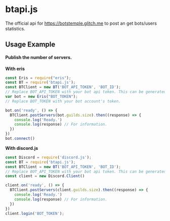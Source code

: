 # btapi.js
The official api for https://botstemple.glitch.me to post an get bots/users statistics.

## Usage Example

#### Publish the number of servers.

**With eris**
```js
const Eris = require("eris");
const BT = require('btapi.js');
const BTClient = new BT('BOT_API_TOKEN', 'BOT_ID');
// Replace BOT_API_TOKEN with your bot api token. This can be generated in the web.
var bot = new Eris("BOT_TOKEN");
// Replace BOT_TOKEN with your bot account's token.

bot.on('ready', () => {
  BTClient.postServers(bot.guilds.size).then((response) => {
    console.log('Ready.')
    console.log(response) // For information.
  })
})
bot.connect()
```

**With discord.js**
```js
const Discord = require('discord.js');
const BT = require('btapi.js');
const BTClient = new BT('BOT_API_TOKEN', 'BOT_ID');
// Replace BOT_API_TOKEN with your bot api token. This can be generated in the web.
const client = new Discord.Client()

client.on('ready', () => {
  BTClient.postServers(client.guilds.size).then((response) => {
    console.log('Ready.')
    console.log(response) // For information.
  })
})
client.login('BOT_TOKEN');
```
